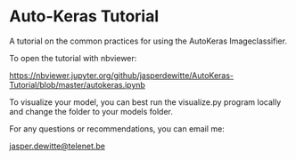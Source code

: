 # Auto-Keras Tutorial
 A tutorial on the common practices for using the AutoKeras Imageclassifier.
 
 To open the tutorial with nbviewer:
 
https://nbviewer.jupyter.org/github/jasperdewitte/AutoKeras-Tutorial/blob/master/autokeras.ipynb
 
 To visualize your model, you can best run the visualize.py program locally and change the folder to your models folder.
 
 For any questions or recommendations,
 you can email me:
 
 jasper.dewitte@telenet.be
